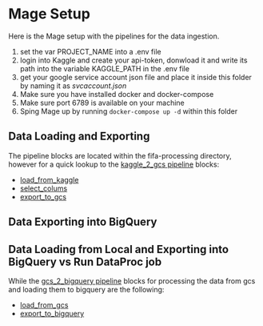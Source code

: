 # Mage Setup

Here is the Mage setup with the pipelines for the data ingestion.

1. set the var PROJECT_NAME into a .env file
2. login into Kaggle and create your api-token, donwload it and write its path into the variable KAGGLE_PATH in the .env file
3. get your google service account json file and place it inside this folder by naming it as *svcaccount.json*
4. Make sure you have installed docker and docker-compose
5. Make sure port 6789 is available on your machine
6. Sping Mage up by running `docker-compose up -d` within this folder

## Data Loading and Exporting
The pipeline blocks are located within the fifa-processing directory, however for a quick
lookup to the [kaggle_2_gcs pipeline](https://github.com/lorenzomighie/batch-processing-fifa-dataset-on-gcp/blob/main/mage/fifa-processing/pipelines/kaggle_2_gcs/metadata.yaml) blocks:
- [load_from_kaggle](https://github.com/lorenzomighie/batch-processing-fifa-dataset-on-gcp/blob/main/mage/fifa-processing/data_loaders/load_from_kaggle.py)
- [select_colums](https://github.com/lorenzomighie/batch-processing-fifa-dataset-on-gcp/blob/main/mage/fifa-processing/transformers/select_columns.py)
- [export_to_gcs](https://github.com/lorenzomighie/batch-processing-fifa-dataset-on-gcp/blob/main/mage/fifa-processing/data_exporters/export_to_gcs.py)

## Data Exporting into BigQuery

## Data Loading from Local and Exporting into BigQuery vs Run DataProc job


While the [gcs_2_bigquery pipeline](https://github.com/lorenzomighie/batch-processing-fifa-dataset-on-gcp/blob/main/mage/fifa-processing/pipelines/gcs_2_bigquery/metadata.yaml)  blocks for processing the data from gcs and loading them to bigquery are the following:
- [load_from_gcs](https://github.com/lorenzomighie/batch-processing-fifa-dataset-on-gcp/blob/main/mage/fifa-processing/data_loaders/load_from_gcs.py)
- [export_to_bigquery](https://github.com/lorenzomighie/batch-processing-fifa-dataset-on-gcp/blob/main/mage/fifa-processing/data_exporters/export_to_bigquery.sql)
